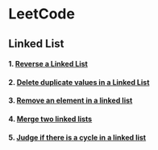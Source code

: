 # LeetCode

## Linked List

#### 1. [Reverse a Linked List](https://github.com/Vivian-Meng/LeetCode/blob/master/reverse_linkedl.py)

#### 2. [Delete duplicate values in a Linked List](https://github.com/Vivian-Meng/LeetCode/blob/master/deleteDuplicates.py)

#### 3. [Remove an element in a linked list](https://github.com/Vivian-Meng/LeetCode/blob/master/remove_elements.py)

#### 4. [Merge two linked lists](https://github.com/Vivian-Meng/LeetCode/blob/master/merge_linkedlist.py)

#### 5. [Judge if there is a cycle in a linked list](https://github.com/Vivian-Meng/LeetCode/blob/master/cycle.py)
